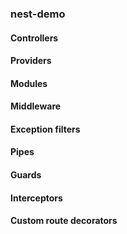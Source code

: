 ### nest-demo

#### Controllers

#### Providers

#### Modules

#### Middleware

#### Exception filters

#### Pipes

#### Guards

#### Interceptors

#### Custom route decorators
